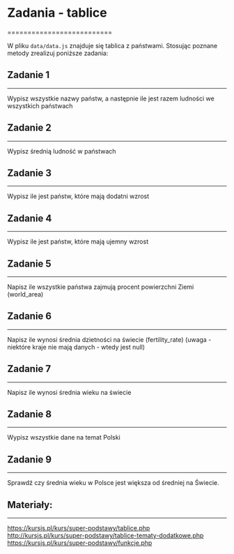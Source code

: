 # Zadania - tablice
==========================


W pliku `data/data.js` znajduje się tablica z państwami.
Stosując poznane metody zrealizuj poniższe zadania:


## Zadanie 1
--------------------------
Wypisz wszystkie nazwy państw, a następnie ile jest razem ludności we wszystkich państwach


## Zadanie 2
--------------------------
Wypisz średnią ludność w państwach


## Zadanie 3
--------------------------
Wypisz ile jest państw, które mają dodatni wzrost


## Zadanie 4
--------------------------
Wypisz ile jest państw, które mają ujemny wzrost


## Zadanie 5
--------------------------
Napisz ile wszystkie państwa zajmują procent powierzchni Ziemi (world_area)


## Zadanie 6
--------------------------
Napisz ile wynosi średnia dzietności na świecie (fertility_rate) (uwaga - niektóre kraje nie mają danych - wtedy jest null)


## Zadanie 7
--------------------------
Napisz ile wynosi średnia wieku na świecie


## Zadanie 8
--------------------------
Wypisz wszystkie dane na temat Polski


## Zadanie 9
--------------------------
Sprawdź czy średnia wieku w Polsce jest większa od średniej na Świecie.


## Materiały:
--------------------------
https://kursjs.pl/kurs/super-podstawy/tablice.php
http://kursjs.pl/kurs/super-podstawy/tablice-tematy-dodatkowe.php
https://kursjs.pl/kurs/super-podstawy/funkcje.php